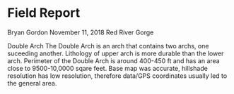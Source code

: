 # Field Report
Bryan Gordon
November 11, 2018
Red River Gorge

Double Arch
The Double Arch is an arch that contains two archs, one suceeding another. Lithology of upper arch is more durable than the lower arch. Perimeter of the Double Arch is around 400-450 ft and has an area close to 9500-10,0000 sqare feet. Base map was accurate, hillshade resolution has low resolution, therefore data/GPS coordinates usually led to the general area. 
